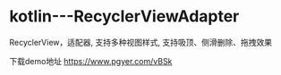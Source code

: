 # kotlin---RecyclerViewAdapter
RecyclerView，适配器, 支持多种视图样式, 支持吸顶、侧滑删除、拖拽效果

下载demo地址  https://www.pgyer.com/vBSk

